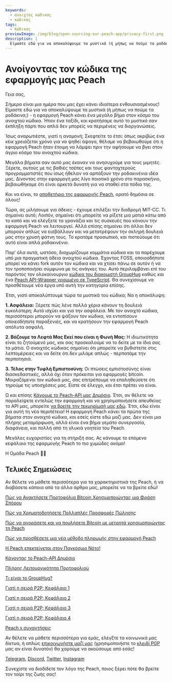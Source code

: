 ```yaml
---
keywords:
  - ανοιχτός κώδικας
  - κώδικας
tags:
  - Κώδικας
previewImage: /img/blog/open-sourcing-our-peach-app/privacy-first.png
description: |
  Είμαστε εδώ για να αποκαλύψουμε τα μυστικά (ή μήπως να πούμε τα ροδάκινα;) - η εφαρμογή Peach κάνει ένα μεγάλο βήμα στον κόσμο του ανοιχτού κώδικα.
---
```


# Ανοίγοντας τον κώδικα της εφαρμογής μας Peach

Γεια σας,

Σήμερα είναι μια ημέρα που μας έχει κάνει ιδιαίτερα ενθουσιασμένους! Είμαστε εδώ για να αποκαλύψουμε τα μυστικά (ή μήπως να πούμε τα ροδάκινα;) - η εφαρμογή Peach κάνει ένα μεγάλο βήμα στον κόσμο του ανοιχτού κώδικα. Ήταν ένα ταξίδι, και κρατήσαμε αυτό το μυστικό σαν έκπληξη πάρτι που απλά δεν μπορείς να περιμένεις να διοργανώσεις.

Ίσως αναρωτιέστε, γιατί η αναμονή; Σκεφτείτε το έτσι: όπως ακριβώς ένα κέικ χρειάζεται χρόνο για να ψηθεί άψογα, θέλαμε να βεβαιωθούμε ότι η εφαρμογή Peach ήταν έτοιμη να λάμψει πριν την αφήσουμε να βγει στον άγριο κόσμο του ανοιχτού κώδικα.

Μεγάλα βήματα σαν αυτό μας έκαναν να ανησυχούμε για τους μιμητές. Ξέρετε, αυτούς με τις βαθιές τσέπες και τους φανταχτερούς προγραμματιστές που ίσως ήθελαν να αρπάξουν την ροδακινένια ιδέα μας. Δίνοντας στην εφαρμογή μας λίγο ποιοτικό χρόνο στο παρασκήνιο, βεβαιωθήκαμε ότι είναι αρκετά δυνατή για να σταθεί στα πόδια της.

Και να είναι, το [αποθετήριο της εφαρμογής Peach](https://github.com/Peach2Peach/peach-app), ορατό δημόσια σε όλους!

Τώρα, ας μιλήσουμε για άδειες - έχουμε επιλέξει την διαδρομή MIT-CC. Τι σημαίνει αυτό; Λοιπόν, σημαίνει ότι μπορείτε να ρίξετε μια ματιά κάτω από το καπό και να ελέγξετε τα γρανάζια και τις συσκευές που κάνουν την εφαρμογή Peach να λειτουργεί. Αλλά επίσης σημαίνει ότι άλλοι δεν μπορούν απλώς να εισβάλλουν και να μετατρέψουν την σκληρή δουλειά μας στην χρυσή φάτνη τους. Το κρατάμε προσωπικό, και πιστεύουμε ότι αυτό είναι απλά ροδακινένιο.

Παρ' όλα αυτά, ωστόσο, διαχωρίζουμε κομμάτια κώδικα και τα παρέχουμε υπό μια πραγματική άδεια ανοιχτού κώδικα. Έχοντας FOSS, οποιοσδήποτε μπορεί να κάνει fork αυτόν τον κώδικα και να χτίσει πάνω σε αυτόν ή να τον τροποποιήσει σύμφωνα με τις ανάγκες του. Αυτό περιλαμβάνει επί του παρόντος τον ολοκαίνουργιο [κώδικα του διακομιστή GroupHug](https://github.com/Peach2Peach/groupHug) καθώς και ένα [Peach API-Wrapper γραμμένο σε TypeScript](https://github.com/Peach2Peach/peach-api-ts). Θα συνεχίσουμε να προσθέτουμε νέα έργα υπό αυτή την κατηγορία επίσης.

Έτσι, γιατί αποκαλύπτουμε τώρα τα μυστικά του κώδικα; Να η αποκάλυψη:

**1. Ασφάλεια:** Ξέρετε πώς λένε πολλά χέρια κάνουν τη δουλειά ευκολότερη; Αυτό ισχύει και για την ασφάλεια. Με τον ανοιχτό κώδικα, περισσότεροι μπορούν να ψάξουν τον κώδικα, να εντοπίσουν οποιεσδήποτε παραξενιές, και να κρατήσουν την εφαρμογή Peach απόλυτα ασφαλή.

**2. Βάζουμε τα Λεφτά Μας Εκεί που είναι η Φωνή Μας:** Η ιδιωτικότητα είναι το ζητούμενό μας, και σας προσκαλούμε να το δείτε με τα ίδια σας τα μάτια. Ο ανοιχτός κώδικας σημαίνει ότι μπορείτε να βυθιστείτε στις λεπτομέρειες και να δείτε ότι δεν μιλάμε απλώς - περπατάμε την περπατησιά.

**3. Τέλος στην Τυφλή Εμπιστοσύνη:** Οι πτώσεις εμπιστοσύνης είναι διασκεδαστικές, αλλά όχι όταν πρόκειται για εφαρμογές bitcoin. Μοιραζόμενοι τον κώδικά μας, σας επιτρέπουμε να επαληθεύσετε ότι τηρούμε τις υποσχέσεις μας. Είστε σε έλεγχο, και έτσι πρέπει να είναι.

Ω και επίσης [Κάνουμε το Peach-API μας Δημόσιο](/blog/making-our-peach-api-public). Έτσι, αν θέλετε να παραλείψετε εντελώς την εφαρμογή και να χρησιμοποιήσετε απευθείας το API μας, μπορείτε [να βρείτε την τεκμηρίωσή μας εδώ](https://docs.peachbitcoin.com/#introduction).
Έτσι, εδώ είναι για αυτή τη νέα περιπέτεια! Η εφαρμογή Peach κάνει τα πρώτα της βήματα στον ανοιχτό κώδικα, και εσείς είστε εδώ μαζί μας. Δεν είναι μια πλήρης μεταμόρφωση, αλλά είναι ένα βήμα γεμάτο συνεργασία, διαφάνεια, και πολλή από τη γλυκιά γοητεία του Peach.

Μεγάλες ευχαριστίες για τη στήριξή σας. Ας κάνουμε το επόμενο κεφάλαιο της εφαρμογής Peach το πιο χυμώδες ακόμα!

Η Ομάδα Peach 🍑🎉

## Τελικές Σημειώσεις

Αν θέλετε να μάθετε περισσότερα για τα χαρακτηριστικά της Peach, ή να διαβάσετε κάποια από τα άλλα άρθρα μας, μπορείτε να τα βρείτε εδώ!

[Πώς να Ανακτήσετε Πορτοφόλια Bitcoin Χρησιμοποιώντας μια Φράση Σπόρου](https://peachbitcoin.com/el/blog/how-to-restore-peach-wallet/)

[Πώς να Χρηματοδοτήσετε Πολλαπλές Προσφορές Πώλησης](https://peachbitcoin.com/el/blog/funding-multiple-sell-offers/)

[Πώς να αγοράσετε και να πουλήσετε Bitcoin με μετρητά χρησιμοποιώντας τη Peach](https://peachbitcoin.com/el/blog/how-to-buy-and-sell-bitcoin-with-cash-using-peach/)

[Πώς να προσθέσετε μια νέα μέθοδο πληρωμής στην εφαρμογή Peach](https://peachbitcoin.com/el/blog/how-to-add-a-payment-method/)

[Η Peach επεκτείνεται στον Παγκόσμιο Νότο!](https://peachbitcoin.com/el/blog/peach-expands-to-the-global-south/)

[Κάνοντας το Peach-API Δημόσιο](https://peachbitcoin.com/el/blog/making-our-peach-api-public/)

[Πλήρης Λειτουργικότητα Πορτοφολιού](https://peachbitcoin.com/el/blog/full-wallet-functionality/)

[Τι είναι το GroupHug?](https://peachbitcoin.com/el/blog/group-hug/)

[Γιατί η σειρά P2P; Κεφάλαιο 1](https://peachbitcoin.com/el/blog/why-p2p-chapter-1/)

[Γιατί η σειρά P2P; Κεφάλαιο 2](https://peachbitcoin.com/el/blog/why-p2p-chapter-2/)

[Γιατί η σειρά P2P; Κεφάλαιο 3](https://peachbitcoin.com/el/blog/why-p2p-chapter-3-circular-economies/)

[Γιατί η σειρά P2P; Κεφάλαιο 4](https://peachbitcoin.com/el/blog/why-p2p-chapter-4-chains-of-trust/)

[Peach x συναντήσεις](https://peachbitcoin.com/el/blog/peach-for-meetups/)

Αν θέλετε να μάθετε περισσότερα για εμάς, ελέγξτε τα κοινωνικά μας δίκτυα, ή απλώς [επικοινωνήστε μαζί μας](mailto:hello@peachbitcoin.com) (χρησιμοποιήστε το [κλειδί PGP](https://keys.openpgp.org/vks/v1/by-fingerprint/48339A19645E2E53488E0E5479E1B270FACD1BD2) μας αν είναι δυνατόν) θα χαρούμε να ακούσουμε από εσάς!

[Telegram](https://t.me/+GkOW1J-ixBBkZWRk), [Discord](https://discord.gg/ypeHz3SW54), [Twitter](https://twitter.com/peachbitcoin), [Instagram](https://instagram.com/peachbitcoin)

Συνεχίστε να διαδίδετε τον λόγο της Peach, ποιος ξέρει πότε θα βρείτε τον ταίρι της ζωής σας!
